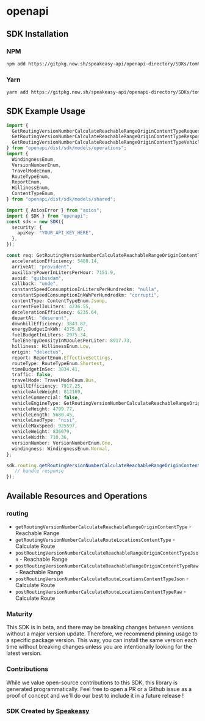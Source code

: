 # openapi

<!-- Start SDK Installation -->
## SDK Installation

### NPM

```bash
npm add https://gitpkg.now.sh/speakeasy-api/openapi-directory/SDKs/tomtom.com/routing/1.0.0/typescript
```

### Yarn

```bash
yarn add https://gitpkg.now.sh/speakeasy-api/openapi-directory/SDKs/tomtom.com/routing/1.0.0/typescript
```
<!-- End SDK Installation -->

## SDK Example Usage
<!-- Start SDK Example Usage -->
```typescript
import {
  GetRoutingVersionNumberCalculateReachableRangeOriginContentTypeRequest,
  GetRoutingVersionNumberCalculateReachableRangeOriginContentTypeResponse,
  GetRoutingVersionNumberCalculateReachableRangeOriginContentTypeVehicleEngineTypeEnum,
} from "openapi/dist/sdk/models/operations";
import {
  WindingnessEnum,
  VersionNumberEnum,
  TravelModeEnum,
  RouteTypeEnum,
  ReportEnum,
  HillinessEnum,
  ContentTypeEnum,
} from "openapi/dist/sdk/models/shared";

import { AxiosError } from "axios";
import { SDK } from "openapi";
const sdk = new SDK({
  security: {
    apiKey: "YOUR_API_KEY_HERE",
  },
});

const req: GetRoutingVersionNumberCalculateReachableRangeOriginContentTypeRequest = {
  accelerationEfficiency: 5488.14,
  arriveAt: "provident",
  auxiliaryPowerInLitersPerHour: 7151.9,
  avoid: "quibusdam",
  callback: "unde",
  constantSpeedConsumptionInLitersPerHundredkm: "nulla",
  constantSpeedConsumptionInkWhPerHundredkm: "corrupti",
  contentType: ContentTypeEnum.Jsonp,
  currentFuelInLiters: 4236.55,
  decelerationEfficiency: 6235.64,
  departAt: "deserunt",
  downhillEfficiency: 3843.82,
  energyBudgetInkWh: 4375.87,
  fuelBudgetInLiters: 2975.34,
  fuelEnergyDensityInMJoulesPerLiter: 8917.73,
  hilliness: HillinessEnum.Low,
  origin: "delectus",
  report: ReportEnum.EffectiveSettings,
  routeType: RouteTypeEnum.Shortest,
  timeBudgetInSec: 3834.41,
  traffic: false,
  travelMode: TravelModeEnum.Bus,
  uphillEfficiency: 7917.25,
  vehicleAxleWeight: 812169,
  vehicleCommercial: false,
  vehicleEngineType: GetRoutingVersionNumberCalculateReachableRangeOriginContentTypeVehicleEngineTypeEnum.Electric,
  vehicleHeight: 4799.77,
  vehicleLength: 5680.45,
  vehicleLoadType: "nisi",
  vehicleMaxSpeed: 925597,
  vehicleWeight: 836079,
  vehicleWidth: 710.36,
  versionNumber: VersionNumberEnum.One,
  windingness: WindingnessEnum.Normal,
};

sdk.routing.getRoutingVersionNumberCalculateReachableRangeOriginContentType(req).then((res: GetRoutingVersionNumberCalculateReachableRangeOriginContentTypeResponse | AxiosError) => {
   // handle response
});
```
<!-- End SDK Example Usage -->

<!-- Start SDK Available Operations -->
## Available Resources and Operations


### routing

* `getRoutingVersionNumberCalculateReachableRangeOriginContentType` - Reachable Range
* `getRoutingVersionNumberCalculateRouteLocationsContentType` - Calculate Route
* `postRoutingVersionNumberCalculateReachableRangeOriginContentTypeJson` - Reachable Range
* `postRoutingVersionNumberCalculateReachableRangeOriginContentTypeRaw` - Reachable Range
* `postRoutingVersionNumberCalculateRouteLocationsContentTypeJson` - Calculate Route
* `postRoutingVersionNumberCalculateRouteLocationsContentTypeRaw` - Calculate Route
<!-- End SDK Available Operations -->

### Maturity

This SDK is in beta, and there may be breaking changes between versions without a major version update. Therefore, we recommend pinning usage
to a specific package version. This way, you can install the same version each time without breaking changes unless you are intentionally
looking for the latest version.

### Contributions

While we value open-source contributions to this SDK, this library is generated programmatically.
Feel free to open a PR or a Github issue as a proof of concept and we'll do our best to include it in a future release !

### SDK Created by [Speakeasy](https://docs.speakeasyapi.dev/docs/using-speakeasy/client-sdks)

